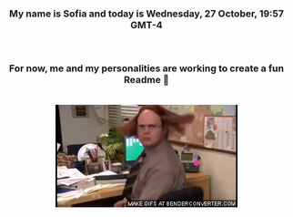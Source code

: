 


<div align="center">
<h3 >My name is Sofia and today is Wednesday, 27 October, 19:57 GMT-4</h3><br>
<h3 >For now, me and my personalities are working to create a fun Readme 👋
</h3><br>
<img src='img/dwight.gif' alt='working...'/>
</div>
